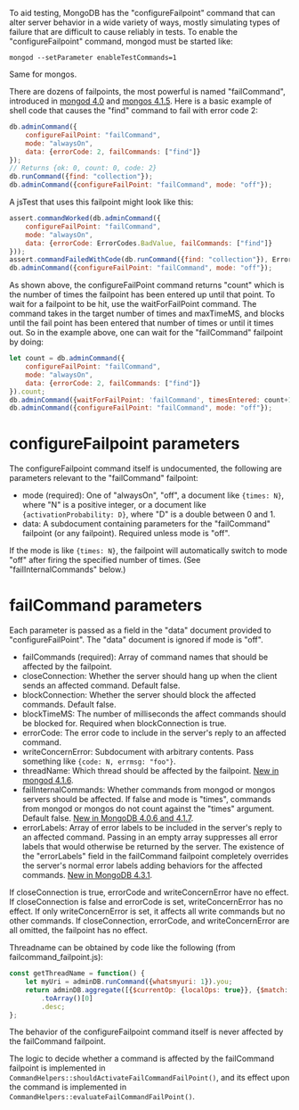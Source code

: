 To aid testing, MongoDB has the "configureFailpoint" command that can alter server behavior in a wide variety of ways, mostly simulating types of failure that are difficult to cause reliably in tests. To enable the "configureFailpoint" command, mongod must be started like:
```
mongod --setParameter enableTestCommands=1
```
Same for mongos.

There are dozens of failpoints, the most powerful is named "failCommand", introduced in [mongod 4.0](https://jira.mongodb.org/browse/SERVER-34551) and [mongos 4.1.5](https://jira.mongodb.org/browse/SERVER-35518). Here is a basic example of shell code that causes the "find" command to fail with error code 2:
```js
db.adminCommand({
    configureFailPoint: "failCommand",
    mode: "alwaysOn",
    data: {errorCode: 2, failCommands: ["find"]}
});
// Returns {ok: 0, count: 0, code: 2}
db.runCommand({find: "collection"});
db.adminCommand({configureFailPoint: "failCommand", mode: "off"});
```
A jsTest that uses this failpoint might look like this:
```js
assert.commandWorked(db.adminCommand({
    configureFailPoint: "failCommand",
    mode: "alwaysOn",
    data: {errorCode: ErrorCodes.BadValue, failCommands: ["find"]}
}));
assert.commandFailedWithCode(db.runCommand({find: "collection"}), ErrorCodes.BadValue);
db.adminCommand({configureFailPoint: "failCommand", mode: "off"});
```
As shown above, the configureFailPoint command returns "count" which is the number of times the failpoint has been entered up until that point. To wait for a failpoint to be hit, use the waitForFailPoint command. The command takes in the target number of times and maxTimeMS, and blocks until the fail point has been entered that number of times or until it times out. So in the example above, one can wait for the "failCommand" failpoint by doing: 
```js
let count = db.adminCommand({
    configureFailPoint: "failCommand",
    mode: "alwaysOn",
    data: {errorCode: 2, failCommands: ["find"]}
}).count;
db.adminCommand({waitForFailPoint: 'failCommand', timesEntered: count+1, maxTimeMS: 1000});
db.adminCommand({configureFailPoint: "failCommand", mode: "off"});
```

# configureFailpoint parameters

The configureFailpoint command itself is undocumented, the following are parameters relevant to the "failCommand" failpoint:

- mode (required): One of "alwaysOn", "off", a document like ``{times: N}``, where "N" is a positive integer, or a document like ``{activationProbability: D}``, where "D" is a double between 0 and 1.
- data: A subdocument containing parameters for the "failCommand" failpoint (or any failpoint). Required unless mode is "off".

If the mode is like ``{times: N}``, the failpoint will automatically switch to mode "off" after firing the specified number of times. (See "failInternalCommands" below.)

# failCommand parameters

Each parameter is passed as a field in the "data" document provided to "configureFailPoint". The "data" document is ignored if mode is "off".

- failCommands (required): Array of command names that should be affected by the failpoint.
- closeConnection: Whether the server should hang up when the client sends an affected command. Default false.
- blockConnection: Whether the server should block the affected commands. Default false.
- blockTimeMS: The number of milliseconds the affect commands should be blocked for. Required when blockConnection is true.
- errorCode: The error code to include in the server's reply to an affected command.
- writeConcernError: Subdocument with arbitrary contents. Pass something like ``{code: N, errmsg: "foo"}``.
- threadName: Which thread should be affected by the failpoint. [New in mongod 4.1.6](https://jira.mongodb.org/browse/SERVER-38054).
- failInternalCommands: Whether commands from mongod or mongos servers should be affected. If false and mode is "times", commands from mongod or mongos do not count against the "times" argument. Default false. [New in MongoDB 4.0.6 and 4.1.7](https://jira.mongodb.org/browse/SERVER-34943).
- errorLabels: Array of error labels to be included in the server's reply to an affected command. Passing in an empty array suppresses all error labels that would otherwise be returned by the server. The existence of the "errorLabels" field in the failCommand failpoint completely overrides the server's normal error labels adding behaviors for the affected commands. [New in MongoDB 4.3.1](https://jira.mongodb.org/browse/SERVER-43941).

If closeConnection is true, errorCode and writeConcernError have no effect. If closeConnection is false and errorCode is set, writeConcernError has no effect. If only writeConcernError is set, it affects all write commands but no other commands. If closeConnection, errorCode, and writeConcernError are all omitted, the failpoint has no effect.

Threadname can be obtained by code like the following (from failcommand_failpoint.js):
```js
const getThreadName = function() {
    let myUri = adminDB.runCommand({whatsmyuri: 1}).you;
    return adminDB.aggregate([{$currentOp: {localOps: true}}, {$match: {client: myUri}}])
        .toArray()[0]
        .desc;
};
```

The behavior of the configureFailpoint command itself is never affected by the failCommand failpoint.

The logic to decide whether a command is affected by the failCommand failpoint is implemented in ``CommandHelpers::shouldActivateFailCommandFailPoint()``, and its effect upon the command is implemented in ``CommandHelpers::evaluateFailCommandFailPoint()``.
